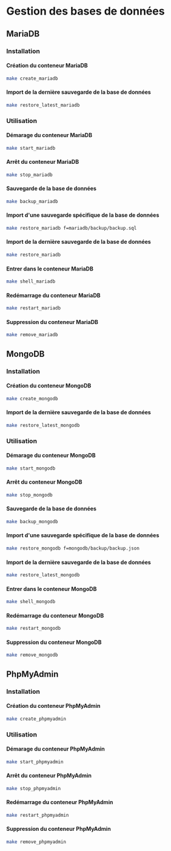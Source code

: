 # Gestion des bases de données

## MariaDB

### Installation

#### Création du conteneur MariaDB
```bash
make create_mariadb
```
#### Import de la dernière sauvegarde de la base de données
```bash
make restore_latest_mariadb
```
### Utilisation
#### Démarage du conteneur MariaDB
```bash
make start_mariadb
```

#### Arrêt du conteneur MariaDB
```bash
make stop_mariadb
```

#### Sauvegarde de la base de données
```bash
make backup_mariadb
```

#### Import d'une sauvegarde **spécifique** de la base de données
```bash
make restore_mariadb f=mariadb/backup/backup.sql
```

#### Import de la dernière sauvegarde de la base de données
```bash
make restore_mariadb
```

#### Entrer dans le conteneur MariaDB
```bash
make shell_mariadb
```

#### Redémarrage du conteneur MariaDB
```bash
make restart_mariadb
```

#### Suppression du conteneur MariaDB
```bash
make remove_mariadb
```

## MongoDB

### Installation

#### Création du conteneur MongoDB
```bash
make create_mongodb
```
#### Import de la dernière sauvegarde de la base de données
```bash
make restore_latest_mongodb
```

### Utilisation

#### Démarage du conteneur MongoDB
```bash
make start_mongodb
```

#### Arrêt du conteneur MongoDB
```bash
make stop_mongodb
```

#### Sauvegarde de la base de données
```bash
make backup_mongodb
```

#### Import d'une sauvegarde **spécifique** de la base de données
```bash
make restore_mongodb f=mongodb/backup/backup.json
```

#### Import de la dernière sauvegarde de la base de données
```bash
make restore_latest_mongodb
```

#### Entrer dans le conteneur MongoDB
```bash
make shell_mongodb
```

#### Redémarrage du conteneur MongoDB
```bash
make restart_mongodb
```

#### Suppression du conteneur MongoDB
```bash
make remove_mongodb
```

## PhpMyAdmin

### Installation

#### Création du conteneur PhpMyAdmin
```bash
make create_phpmyadmin
```

### Utilisation

#### Démarage du conteneur PhpMyAdmin
```bash
make start_phpmyadmin
```

#### Arrêt du conteneur PhpMyAdmin
```bash
make stop_phpmyadmin
```

#### Redémarrage du conteneur PhpMyAdmin
```bash
make restart_phpmyadmin
```

#### Suppression du conteneur PhpMyAdmin
```bash
make remove_phpmyadmin
```